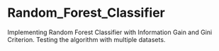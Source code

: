 # Random_Forest_Classifier
 Implementing Random Forest Classifier with Information Gain and Gini Criterion. Testing the algorithm with multiple datasets.
